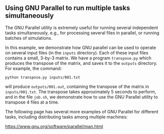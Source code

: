 ## Using GNU Parallel to run multiple tasks simultaneously

The GNU Parallel utility is extremely useful
for running several independent tasks simultaneously,
e.g.,
for processing several files in parallel,
or running batches of simulations.

In this example,
we demonstrate how GNU parallel can be used
to operate on several input files (in the `inputs` directory).
Each of these input files contains a small, 3-by-3 matrix.
We have a program `transpose.py` which produces the transpose
of the matrix, and saves it to the `outputs` directory.
For example, the command:

```
python transpose.py inputs/001.txt
```

will produce `outputs/001.out`, containing the transpose of
the matrix in `inputs/001.txt`.
The transpose takes approximately 5 seconds to perform,
and in the file `job.sh`,
we demonstrate how to use the GNU Parallel utility
to transpose 4 files at a time.

The following page has several more examples of GNU Parallel
for different tasks, including distributing tasks
among multiple machines:

https://www.gnu.org/software/parallel/man.html
